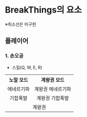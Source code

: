 <head><style type="text/css">
    table
    {
      margin: auto;
      text-align: center;
    }
</style></head>

# BreakThings의  요소
※취소선은 미구현

## 플레이어

### 1. 손오공

- 스킬(Q, W, E, R)
<table>
  <tr>
    <th>노말 모드</th><th>계왕권 모드</th>
  </tr>
  <tr>
    <td>에네르기파</td><td>계왕권 에네르기파</td>
  </tr>
  <tr>
    <td>기합폭발</td><td>계왕권 기합폭발</td>
  </tr>
  <tr>
    <td colspan="2">계왕권</td>
  </tr>

</table>

